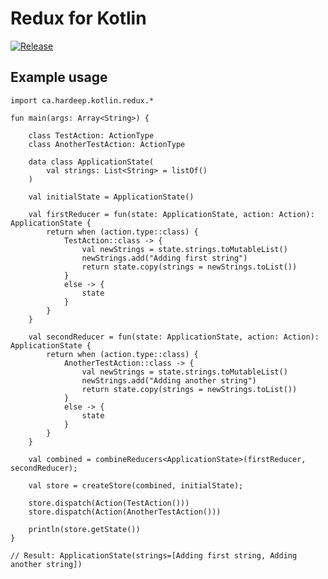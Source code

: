 # Redux for Kotlin

[![Release](https://jitpack.io/v/hardeep/kotlin-redux.svg)](https://jitpack.io/#hardeep/kotlin-redux)

## Example usage

    import ca.hardeep.kotlin.redux.*

    fun main(args: Array<String>) {

        class TestAction: ActionType
        class AnotherTestAction: ActionType

        data class ApplicationState(
            val strings: List<String> = listOf()
        )

        val initialState = ApplicationState()

        val firstReducer = fun(state: ApplicationState, action: Action): ApplicationState {
            return when (action.type::class) {
                TestAction::class -> {
                    val newStrings = state.strings.toMutableList()
                    newStrings.add("Adding first string")
                    return state.copy(strings = newStrings.toList())
                }
                else -> {
                    state
                }
            }
        }

        val secondReducer = fun(state: ApplicationState, action: Action): ApplicationState {
            return when (action.type::class) {
                AnotherTestAction::class -> {
                    val newStrings = state.strings.toMutableList()
                    newStrings.add("Adding another string")
                    return state.copy(strings = newStrings.toList())
                }
                else -> {
                    state
                }
            }
        }

        val combined = combineReducers<ApplicationState>(firstReducer, secondReducer);

        val store = createStore(combined, initialState);

        store.dispatch(Action(TestAction()))
        store.dispatch(Action(AnotherTestAction()))

        println(store.getState())
    }

    // Result: ApplicationState(strings=[Adding first string, Adding another string])
